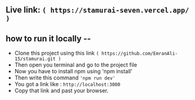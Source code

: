 ## Live link: ``` ( https://stamurai-seven.vercel.app/ ) ```

## how to run it locally --
   * Clone this project using this link ``` ( https://github.com/EmranAli-15/stamurai.git ) ```
   * Then open you terminal and go to the project file
   * Now you have to install npm using 'npm install'
   * Then write this command ``` 'npm run dev' ```
   * You got a link like : ``` http://localhost:3000 ```
   * Copy that link and past your browser.
